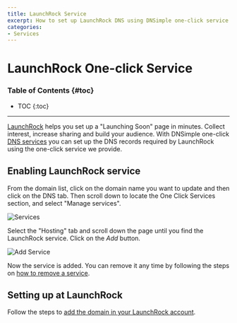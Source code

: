 ```yaml
---
title: LaunchRock Service
excerpt: How to set up LaunchRock DNS using DNSimple one-click service.
categories:
- Services
---
```


# LaunchRock One-click Service

### Table of Contents {#toc}

* TOC
{:toc}

---

[LaunchRock](https://www.launchrock.com) helps you set up a "Launching Soon" page in minutes. Collect interest, increase sharing and build your audience. With DNSimple one-click [DNS services](/categories/services/) you can set up the DNS records required by LaunchRock using the one-click service we provide.


## Enabling LaunchRock service

From the domain list, click on the domain name you want to update and then click on the DNS tab. Then scroll down to locate the One Click Services section, and select "Manage services".

![Services](/files/services-dns-page-add.png)

Select the "Hosting" tab and scroll down the page until you find the LaunchRock service. Click on the *Add* button.

![Add Service](/files/services-launchrock.png)

Now the service is added. You can remove it any time by following the steps on [how to remove a service](/articles/services/#removing-services).


## Setting up at LaunchRock

Follow the steps to [add the domain in your LaunchRock account](https://www.launchrock.com/support/video-using-a-custom-domain-name-on-launchrock).
